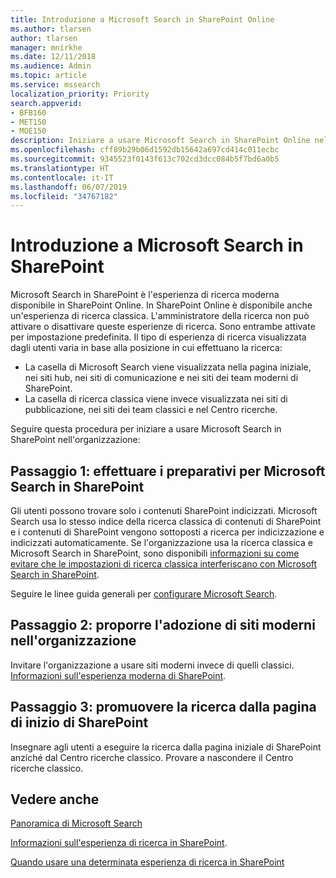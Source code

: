 ```yaml
---
title: Introduzione a Microsoft Search in SharePoint Online
ms.author: tlarsen
author: tlarsen
manager: mnirkhe
ms.date: 12/11/2018
ms.audience: Admin
ms.topic: article
ms.service: mssearch
localization_priority: Priority
search.appverid:
- BFB160
- MET150
- MOE150
description: Iniziare a usare Microsoft Search in SharePoint Online nell'organizzazione
ms.openlocfilehash: cff89b29b06d1592db15642a697cd414c011ecbc
ms.sourcegitcommit: 9345523f0143f613c702cd3dcc084b5f7bd6a0b5
ms.translationtype: HT
ms.contentlocale: it-IT
ms.lasthandoff: 06/07/2019
ms.locfileid: "34767182"
---
```

# <a name="get-started-with-microsoft-search-in-sharepoint"></a>Introduzione a Microsoft Search in SharePoint

Microsoft Search in SharePoint è l'esperienza di ricerca moderna disponibile in SharePoint Online. In SharePoint Online è disponibile anche un'esperienza di ricerca classica. L'amministratore della ricerca non può attivare o disattivare queste esperienze di ricerca. Sono entrambe attivate per impostazione predefinita. Il tipo di esperienza di ricerca visualizzata dagli utenti varia in base alla posizione in cui effettuano la ricerca:

- La casella di Microsoft Search viene visualizzata nella pagina iniziale, nei siti hub, nei siti di comunicazione e nei siti dei team moderni di SharePoint.
- La casella di ricerca classica viene invece visualizzata nei siti di pubblicazione, nei siti dei team classici e nel Centro ricerche.

Seguire questa procedura per iniziare a usare Microsoft Search in SharePoint nell'organizzazione:

## <a name="step-1-prepare-for-microsoft-search-in-sharepoint"></a>Passaggio 1: effettuare i preparativi per Microsoft Search in SharePoint

Gli utenti possono trovare solo i contenuti SharePoint indicizzati. Microsoft Search usa lo stesso indice della ricerca classica di contenuti di SharePoint e i contenuti di SharePoint vengono sottoposti a ricerca per indicizzazione e indicizzati automaticamente. Se l'organizzazione usa la ricerca classica e Microsoft Search in SharePoint, sono disponibili [informazioni su come evitare che le impostazioni di ricerca classica interferiscano con Microsoft Search in SharePoint](https://docs.microsoft.com/sharepoint/differences-classic-modern-search).

Seguire le linee guida generali per [configurare Microsoft Search](set-up-microsoft-search.md).


## <a name="step-2-get-your-organization-to-adopt-modern-sites"></a>Passaggio 2: proporre l'adozione di siti moderni nell'organizzazione

Invitare l'organizzazione a usare siti moderni invece di quelli classici. [Informazioni sull'esperienza moderna di SharePoint](https://support.office.com/article/SharePoint-classic-and-modern-experiences-5725c103-505d-4a6e-9350-300d3ec7d73f).

## <a name="step-3-promote-searching-from-the-sharepoint-start-page"></a>Passaggio 3: promuovere la ricerca dalla pagina di inizio di SharePoint

Insegnare agli utenti a eseguire la ricerca dalla pagina iniziale di SharePoint anziché dal Centro ricerche classico. Provare a nascondere il Centro ricerche classico.

## <a name="see-also"></a>Vedere anche
[Panoramica di Microsoft Search](overview-microsoft-search.md)


  [Informazioni sull'esperienza di ricerca in SharePoint](https://docs.microsoft.com/it-IT/sharepoint/overview-of-search).

[Quando usare una determinata esperienza di ricerca in SharePoint](https://docs.microsoft.com/sharepoint/get-started-with-modern-search-experience)